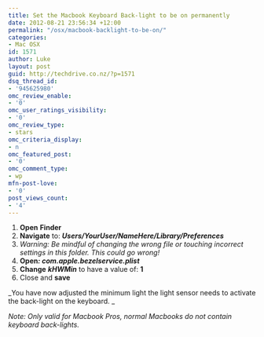 ```yaml
---
title: Set the Macbook Keyboard Back-light to be on permanently
date: 2012-08-21 23:56:34 +12:00
permalink: "/osx/macbook-backlight-to-be-on/"
categories:
- Mac OSX
id: 1571
author: Luke
layout: post
guid: http://techdrive.co.nz/?p=1571
dsq_thread_id:
- '945625980'
omc_review_enable:
- '0'
omc_user_ratings_visibility:
- '0'
omc_review_type:
- stars
omc_criteria_display:
- n
omc_featured_post:
- '0'
omc_comment_type:
- wp
mfn-post-love:
- '0'
post_views_count:
- '4'
---
```


<ol start="1">
  <li>
    <strong>Open</strong> <strong>Finder</strong>
  </li>
  <li>
    <strong>Navigate</strong> to: <strong><em>Users/YourUser/NameHere/Library/Preferences</em></strong>
  </li>
  <li>
    <em>Warning: Be mindful of changing the wrong file or touching incorrect settings in this folder. This could go wrong!</em>
  </li>
  <li>
    <strong>Open<em>: com.apple.bezelservice.plist</em></strong>
  </li>
  <li>
    <strong>Change</strong> <strong><em>kHWMin</em></strong> to have a value of: <strong>1</strong>
  </li>
  <li>
    Close and <strong>save</strong>
  </li>
</ol>

_You have now adjusted the minimum light the light sensor needs to activate the back-light on the keyboard. _

_Note: Only valid for Macbook Pros, normal Macbooks do not contain keyboard back-lights._
